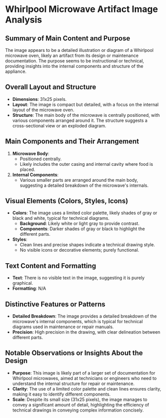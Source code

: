 # Whirlpool Microwave Artifact Image Analysis

## Summary of Main Content and Purpose
The image appears to be a detailed illustration or diagram of a Whirlpool microwave oven, likely an artifact from its design or maintenance documentation. The purpose seems to be instructional or technical, providing insights into the internal components and structure of the appliance.

## Overall Layout and Structure
- **Dimensions**: 31x25 pixels.
- **Layout**: The image is compact but detailed, with a focus on the internal layout of the microwave oven.
- **Structure**: The main body of the microwave is centrally positioned, with various components arranged around it. The structure suggests a cross-sectional view or an exploded diagram.

## Main Components and Their Arrangement
1. **Microwave Body**:
   - Positioned centrally.
   - Likely includes the outer casing and internal cavity where food is placed.
2. **Internal Components**:
   - Various smaller parts are arranged around the main body, suggesting a detailed breakdown of the microwave's internals.

## Visual Elements (Colors, Styles, Icons)
- **Colors**: The image uses a limited color palette, likely shades of gray or black and white, typical for technical diagrams.
  - **Background**: Likely white or light gray to provide contrast.
  - **Components**: Darker shades of gray or black to highlight the different parts.
- **Styles**:
  - Clean lines and precise shapes indicate a technical drawing style.
  - No visible icons or decorative elements; purely functional.

## Text Content and Formatting
- **Text**: There is no visible text in the image, suggesting it is purely graphical.
- **Formatting**: N/A

## Distinctive Features or Patterns
- **Detailed Breakdown**: The image provides a detailed breakdown of the microwave's internal components, which is typical for technical diagrams used in maintenance or repair manuals.
- **Precision**: High precision in the drawing, with clear delineation between different parts.

## Notable Observations or Insights About the Design
- **Purpose**: This image is likely part of a larger set of documentation for Whirlpool microwaves, aimed at technicians or engineers who need to understand the internal structure for repair or maintenance.
- **Clarity**: The use of a limited color palette and clean lines ensures clarity, making it easy to identify different components.
- **Scale**: Despite its small size (31x25 pixels), the image manages to convey a significant amount of detail, highlighting the efficiency of technical drawings in conveying complex information concisely.